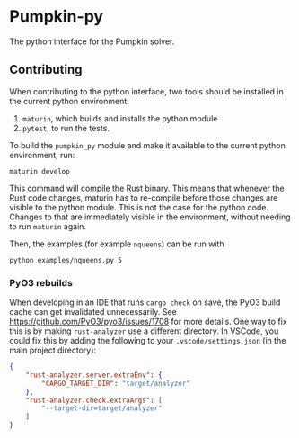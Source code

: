 # Pumpkin-py

The python interface for the Pumpkin solver.

## Contributing

When contributing to the python interface, two tools should be installed in
the current python environment:
1. `maturin`, which builds and installs the python module
2. `pytest`, to run the tests.

To build the `pumpkin_py` module and make it available to the current python
environment, run:
```
maturin develop
```
This command will compile the Rust binary. This means that whenever the Rust 
code changes, maturin has to re-compile before those changes are visible to
the python module. This is not the case for the python code. Changes to that
are immediately visible in the environment, without needing to run `maturin`
again.

Then, the examples (for example `nqueens`) can be run with 
```
python examples/nqueens.py 5
```

### PyO3 rebuilds

When developing in an IDE that runs `cargo check` on save, the PyO3 build 
cache can get invalidated unnecessarily. See https://github.com/PyO3/pyo3/issues/1708
for more details. One way to fix this is by making `rust-analyzer` use a
different directory. In VSCode, you could fix this by adding the following
to your `.vscode/settings.json` (in the main project directory):

```json
{
    "rust-analyzer.server.extraEnv": {
        "CARGO_TARGET_DIR": "target/analyzer"
    },
    "rust-analyzer.check.extraArgs": [
        "--target-dir=target/analyzer"
    ]
}
```